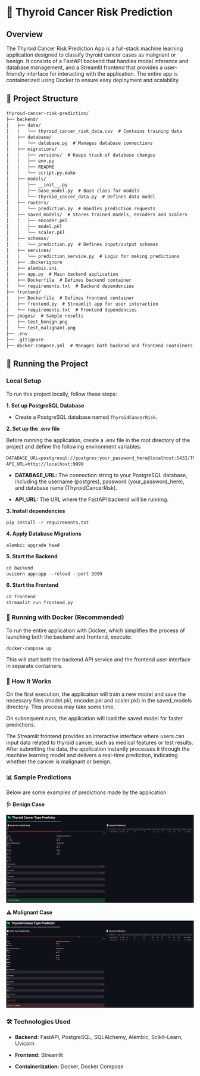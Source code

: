 # 🏥 Thyroid Cancer Risk Prediction

## Overview
The Thyroid Cancer Risk Prediction App is a full-stack machine learning application designed to classify thyroid cancer cases as malignant or benign. It consists of a FastAPI backend that handles model inference and database management, and a Streamlit frontend that provides a user-friendly interface for interacting with the application. The entire app is containerized using Docker to ensure easy deployment and scalability.

## 📁 Project Structure
```
thyroid-cancer-risk-prediction/
├── backend/
│   ├── data/
│   │   └── thyroid_cancer_risk_data.csv  # Contains training data
│   ├── database/
│   │   └── database.py  # Manages database connections
│   ├── migrations/
│   │   ├── versions/  # Keeps track of database changes
│   │   ├── env.py
│   │   ├── README
│   │   └── script.py.mako
│   ├── models/
│   │   ├── __init__.py
│   │   ├── base_model.py  # Base class for models
│   │   └── thyroid_cancer_data.py  # Defines data model
│   ├── routers/
│   │   └── prediction.py  # Handles prediction requests
│   ├── saved_models/  # Stores trained models, encoders and scalers
│   │   ├── encoder.pkl
│   │   ├── model.pkl
│   │   └── scaler.pkl
│   ├── schemas/
│   │   └── prediction.py  # Defines input/output schemas
│   ├── services/
│   │   └── prediction_service.py  # Logic for making predictions
│   ├── .dockerignore
│   ├── alembic.ini
│   ├── app.py  # Main backend application
│   ├── Dockerfile  # Defines backend container
│   └── requirements.txt  # Backend dependencies
├── frontend/
│   ├── Dockerfile  # Defines frontend container
│   ├── frontend.py  # Streamlit app for user interaction
│   └── requirements.txt  # Frontend dependencies
├── images/  # Sample results
│   ├── test_benign.png
│   └── test_malignant.png
├── .env
├── .gitignore
├── docker-compose.yml  # Manages both backend and frontend containers
```

## 🚀 Running the Project

### Local Setup

To run this project locally, follow these steps:

**1. Set up PostgreSQL Database**
- Create a PostgreSQL database named `ThyroidCancerRisk`.

**2. Set up the .env file**

Before running the application, create a .env file in the root directory of the project and define the following environment variables:
```
DATABASE_URL=postgresql://postgres:your_password_here@localhost:5432/ThyroidCancerRisk
API_URL=http://localhost:9999
```
- **DATABASE_URL:** The connection string to your PostgreSQL database, including the username (postgres),
password (your_password_here), and database name (ThyroidCancerRisk).

- **API_URL:** The URL where the FastAPI backend will be running.

**3. Install dependencies**
```
pip install -r requirements.txt
```

**4. Apply Database Migrations**
```
alembic upgrade head
```

**5. Start the Backend**
```
cd backend
uvicorn app:app --reload --port 9999
```

**6. Start the Frontend**
```
cd frontend
streamlit run frontend.py
```

### 🐳 Running with Docker (Recommended)

To run the entire application with Docker, which simplifies the process of launching both the backend and frontend, execute:
```
docker-compose up
```
This will start both the backend API service and the frontend user interface in separate containers.

### 🎯 How It Works

On the first execution, the application will train a new model and save the necessary files (model.pkl, encoder.pkl and scaler.pkl) in the saved_models directory. This process may take some time.

On subsequent runs, the application will load the saved model for faster predictions.

The Streamlit frontend provides an interactive interface where users can input data related to thyroid cancer, such as medical features or test results. After submitting the data, the application instantly processes it through the machine learning model and delivers a real-time prediction, indicating whether the cancer is malignant or benign.

### 📊 Sample Predictions
Below are some examples of predictions made by the application:

**🩺 Benign Case**

<img src="images/test_benign.png" alt="Benign Prediction" width="700"/>

</br>

**⚠️ Malignant Case**

<img src="images/test_malignant.png" alt="Malignant Prediction" width="700"/>

### 🛠️ Technologies Used

- **Backend:** FastAPI, PostgreSQL, SQLAlchemy, Alembic, Scikit-Learn, Uvicorn

- **Frontend:** Streamlit

- **Containerization:** Docker, Docker Compose